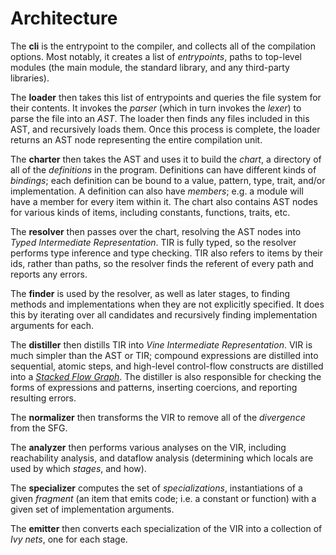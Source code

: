 # Architecture

The **cli** is the entrypoint to the compiler, and collects all of the
compilation options. Most notably, it creates a list of *entrypoints*, paths to
top-level modules (the main module, the standard library, and any third-party
libraries).

The **loader** then takes this list of entrypoints and queries the file system
for their contents. It invokes the *parser* (which in turn invokes the *lexer*)
to parse the file into an *AST*. The loader then finds any files included in
this AST, and recursively loads them. Once this process is complete, the loader
returns an AST node representing the entire compilation unit.

The **charter** then takes the AST and uses it to build the *chart*, a directory
of all of the *definitions* in the program. Definitions can have different kinds
of *bindings*; each definition can be bound to a value, pattern, type, trait,
and/or implementation. A definition can also have *members*; e.g. a module will
have a member for every item within it. The chart also contains AST nodes for
various kinds of items, including constants, functions, traits, etc.

The **resolver** then passes over the chart, resolving the AST nodes into *Typed
Intermediate Representation*. TIR is fully typed, so the resolver performs type
inference and type checking. TIR also refers to items by their ids, rather than
paths, so the resolver finds the referent of every path and reports any errors.

The **finder** is used by the resolver, as well as later stages, to finding
methods and implementations when they are not explicitly specified. It does this
by iterating over all candidates and recursively finding implementation
arguments for each.

The **distiller** then distills TIR into *Vine Intermediate Representation*. VIR
is much simpler than the AST or TIR; compound expressions are distilled into
sequential, atomic steps, and high-level control-flow constructs are distilled
into a [*Stacked Flow Graph*](./sfg). The distiller is also responsible for
checking the forms of expressions and patterns, inserting coercions, and
reporting resulting errors.

The **normalizer** then transforms the VIR to remove all of the *divergence*
from the SFG.

The **analyzer** then performs various analyses on the VIR, including
reachability analysis, and dataflow analysis (determining which locals are used
by which *stages*, and how).

The **specializer** computes the set of *specializations*, instantiations of a
given *fragment* (an item that emits code; i.e. a constant or function) with a
given set of implementation arguments.

The **emitter** then converts each specialization of the VIR into a collection
of *Ivy nets*, one for each stage.
